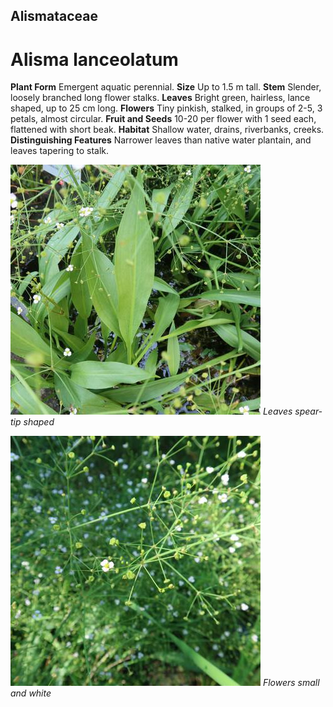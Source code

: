 ## Alismataceae
# Alisma lanceolatum
 **Plant Form** Emergent aquatic perennial. **Size** Up to 1.5 m tall. **Stem** Slender, loosely branched long flower stalks. **Leaves** Bright green, hairless, lance shaped, up to 25 cm long. **Flowers** Tiny pinkish, stalked, in groups of 2-5, 3 petals, almost circular. **Fruit and Seeds** 10-20 per flower with 1 seed each, flattened with short beak. **Habitat** Shallow water, drains, riverbanks, creeks. **Distinguishing Features** Narrower leaves than native water plantain, and leaves tapering to stalk.


![Leaves spear-tip shaped](104210_IMG_9892.jpg)
 *Leaves spear-tip shaped* 

![Flowers small and white](104215_IMG_9898.jpg)
 *Flowers small and white* 


